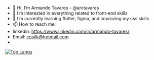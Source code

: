 - 👋 Hi, I’m Armando Tavares - @arctavares
- 👀 I’m interested in everything related to front-end skills
- 🌱 I’m currently learning flutter, figma, and improving my css skills
- 📫 How to reach me:
- linkedin: https://www.linkedin.com/in/armando-tavares/
- Email: cosilk@hotmail.com
- 
<!---
arctavares/arctavares is a ✨ special ✨ repository because its `README.md` (this file) appears on your GitHub profile.
You can click the Preview link to take a look at your changes.
--->

[![Top Langs](https://github-readme-stats.vercel.app/api/top-langs/?username=arctavares&layout=compact)](https://github.com/anuraghazra/github-readme-stats)
